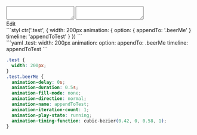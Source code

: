 <div data-size="300" class="code-cont" data-example="appendTo">
    <div class="code">
        <div class="code-wrap">
            <textarea id="stylus"></textarea>
            <textarea id="css"></textarea>
            <div class="edit-code">
                <span>Edit</span>
            </div>
        </div>
    </div>
</div>

<div data-size="300" data-examples="stylus"></div>
```styl
ctr('.test', {
  width: 200px
  animation: {
    option: {
      appendTo: '.beerMe'
    }
    timeline: 'appendToTest'
  }
})
```

<div data-size="300" data-examples="yaml"></div>
```yaml
.test:
  width: 200px
  animation:
    option:
      appendTo: .beerMe
    timeline: appendToTest
```

```css
.test {
  width: 200px;
}
.test.beerMe {
  animation-delay: 0s;
  animation-duration: 0.5s;
  animation-fill-mode: none;
  animation-direction: normal;
  animation-name: appendToTest;
  animation-iteration-count: 1;
  animation-play-state: running;
  animation-timing-function: cubic-bezier(0.42, 0, 0.58, 1);
}
```
<div class="cf"></div>
